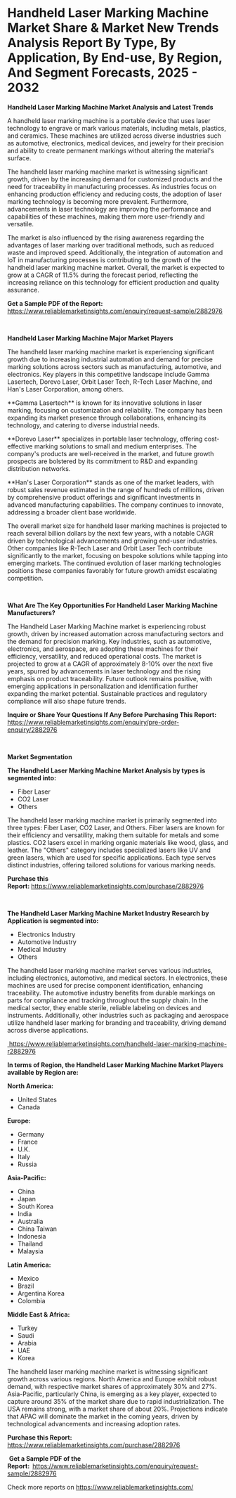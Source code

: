 <p><h1>Handheld Laser Marking Machine Market Share & Market New Trends Analysis Report By Type, By Application, By End-use, By Region, And Segment Forecasts, 2025 - 2032</h1></p><p><strong>Handheld Laser Marking Machine Market Analysis and Latest Trends</strong></p>
<p><p>A handheld laser marking machine is a portable device that uses laser technology to engrave or mark various materials, including metals, plastics, and ceramics. These machines are utilized across diverse industries such as automotive, electronics, medical devices, and jewelry for their precision and ability to create permanent markings without altering the material's surface.</p><p>The handheld laser marking machine market is witnessing significant growth, driven by the increasing demand for customized products and the need for traceability in manufacturing processes. As industries focus on enhancing production efficiency and reducing costs, the adoption of laser marking technology is becoming more prevalent. Furthermore, advancements in laser technology are improving the performance and capabilities of these machines, making them more user-friendly and versatile.</p><p>The market is also influenced by the rising awareness regarding the advantages of laser marking over traditional methods, such as reduced waste and improved speed. Additionally, the integration of automation and IoT in manufacturing processes is contributing to the growth of the handheld laser marking machine market. Overall, the market is expected to grow at a CAGR of 11.5% during the forecast period, reflecting the increasing reliance on this technology for efficient production and quality assurance.</p></p>
<p><strong>Get a Sample PDF of the Report:&nbsp;</strong> <a href="https://www.reliablemarketinsights.com/enquiry/request-sample/2882976?utm_campaign=2188&utm_medium=2&utm_source=Github&utm_content=ia&utm_term=13032025&utm_id=handheld-laser-marking-machine">https://www.reliablemarketinsights.com/enquiry/request-sample/2882976</a></p>
<p>&nbsp;</p>
<p><strong>Handheld Laser Marking Machine Major Market Players</strong></p>
<p><p>The handheld laser marking machine market is experiencing significant growth due to increasing industrial automation and demand for precise marking solutions across sectors such as manufacturing, automotive, and electronics. Key players in this competitive landscape include Gamma Lasertech, Dorevo Laser, Orbit Laser Tech, R-Tech Laser Machine, and Han's Laser Corporation, among others.</p><p>**Gamma Lasertech** is known for its innovative solutions in laser marking, focusing on customization and reliability. The company has been expanding its market presence through collaborations, enhancing its technology, and catering to diverse industrial needs. </p><p>**Dorevo Laser** specializes in portable laser technology, offering cost-effective marking solutions to small and medium enterprises. The company's products are well-received in the market, and future growth prospects are bolstered by its commitment to R&D and expanding distribution networks.</p><p>**Han's Laser Corporation** stands as one of the market leaders, with robust sales revenue estimated in the range of hundreds of millions, driven by comprehensive product offerings and significant investments in advanced manufacturing capabilities. The company continues to innovate, addressing a broader client base worldwide.</p><p>The overall market size for handheld laser marking machines is projected to reach several billion dollars by the next few years, with a notable CAGR driven by technological advancements and growing end-user industries. Other companies like R-Tech Laser and Orbit Laser Tech contribute significantly to the market, focusing on bespoke solutions while tapping into emerging markets. The continued evolution of laser marking technologies positions these companies favorably for future growth amidst escalating competition.</p></p>
<p>&nbsp;</p>
<p><strong>What Are The Key Opportunities For Handheld Laser Marking Machine Manufacturers?</strong></p>
<p><p>The Handheld Laser Marking Machine market is experiencing robust growth, driven by increased automation across manufacturing sectors and the demand for precision marking. Key industries, such as automotive, electronics, and aerospace, are adopting these machines for their efficiency, versatility, and reduced operational costs. The market is projected to grow at a CAGR of approximately 8-10% over the next five years, spurred by advancements in laser technology and the rising emphasis on product traceability. Future outlook remains positive, with emerging applications in personalization and identification further expanding the market potential. Sustainable practices and regulatory compliance will also shape future trends.</p></p>
<p><strong>Inquire or Share Your Questions If Any Before Purchasing This Report:</strong> <a href="https://www.reliablemarketinsights.com/enquiry/pre-order-enquiry/2882976?utm_campaign=2188&utm_medium=2&utm_source=Github&utm_content=ia&utm_term=13032025&utm_id=handheld-laser-marking-machine">https://www.reliablemarketinsights.com/enquiry/pre-order-enquiry/2882976</a></p>
<p>&nbsp;</p>
<p><strong>Market Segmentation</strong></p>
<p><strong>The Handheld Laser Marking Machine Market Analysis by types is segmented into:</strong></p>
<p><ul><li>Fiber Laser</li><li>CO2 Laser</li><li>Others</li></ul></p>
<p><p>The handheld laser marking machine market is primarily segmented into three types: Fiber Laser, CO2 Laser, and Others. Fiber lasers are known for their efficiency and versatility, making them suitable for metals and some plastics. CO2 lasers excel in marking organic materials like wood, glass, and leather. The "Others" category includes specialized lasers like UV and green lasers, which are used for specific applications. Each type serves distinct industries, offering tailored solutions for various marking needs.</p></p>
<p><strong>Purchase this Report:&nbsp;</strong><a href="https://www.reliablemarketinsights.com/purchase/2882976?utm_campaign=2188&utm_medium=2&utm_source=Github&utm_content=ia&utm_term=13032025&utm_id=handheld-laser-marking-machine">https://www.reliablemarketinsights.com/purchase/2882976</a></p>
<p>&nbsp;</p>
<p><strong>The Handheld Laser Marking Machine Market Industry Research by Application is segmented into:</strong></p>
<p><ul><li>Electronics Industry</li><li>Automotive Industry</li><li>Medical Industry</li><li>Others</li></ul></p>
<p><p>The handheld laser marking machine market serves various industries, including electronics, automotive, and medical sectors. In electronics, these machines are used for precise component identification, enhancing traceability. The automotive industry benefits from durable markings on parts for compliance and tracking throughout the supply chain. In the medical sector, they enable sterile, reliable labeling on devices and instruments. Additionally, other industries such as packaging and aerospace utilize handheld laser marking for branding and traceability, driving demand across diverse applications.</p></p>
<p><a href="https://www.reliablemarketinsights.com/handheld-laser-marking-machine-r2882976?utm_campaign=2188&utm_medium=2&utm_source=Github&utm_content=ia&utm_term=13032025&utm_id=handheld-laser-marking-machine">&nbsp;https://www.reliablemarketinsights.com/handheld-laser-marking-machine-r2882976</a></p>
<p><strong>In terms of Region, the Handheld Laser Marking Machine Market Players available by Region are:</strong></p>
<p>
    <p> <strong> North America: </strong>
        <ul>
            <li>United States</li>
            <li>Canada</li>
        </ul>
        </p> 
    <p> <strong> Europe: </strong>
        <ul>
            <li>Germany</li>
            <li>France</li>
            <li>U.K.</li>
            <li>Italy</li>
            <li>Russia</li>
        </ul>
        </p> 
    <p> <strong> Asia-Pacific: </strong>
        <ul>
            <li>China</li>
            <li>Japan</li>
            <li>South Korea</li>
            <li>India</li>
            <li>Australia</li>
            <li>China Taiwan</li>
            <li>Indonesia</li>
            <li>Thailand</li>
            <li>Malaysia</li>
        </ul>
        </p> 
    <p> <strong> Latin America: </strong>
        <ul>
            <li>Mexico</li>
            <li>Brazil</li>
            <li>Argentina Korea</li>
            <li>Colombia</li>
        </ul>
        </p> 
    <p> <strong> Middle East & Africa: </strong>
        <ul>
            <li>Turkey</li>
            <li>Saudi</li>
            <li>Arabia</li>
            <li>UAE</li>
            <li>Korea</li>
        </ul>
    </p>
    </p>
<p><p>The handheld laser marking machine market is witnessing significant growth across various regions. North America and Europe exhibit robust demand, with respective market shares of approximately 30% and 27%. Asia-Pacific, particularly China, is emerging as a key player, expected to capture around 35% of the market share due to rapid industrialization. The USA remains strong, with a market share of about 20%. Projections indicate that APAC will dominate the market in the coming years, driven by technological advancements and increasing adoption rates.</p></p>
<p><strong>Purchase this Report: </strong><a href="https://www.reliablemarketinsights.com/purchase/2882976?utm_campaign=2188&utm_medium=2&utm_source=Github&utm_content=ia&utm_term=13032025&utm_id=handheld-laser-marking-machine">https://www.reliablemarketinsights.com/purchase/2882976</a></p>
<p>&nbsp;<strong>Get a Sample PDF of the Report:&nbsp;&nbsp;</strong><a href="https://www.reliablemarketinsights.com/enquiry/request-sample/2882976?utm_campaign=2188&utm_medium=2&utm_source=Github&utm_content=ia&utm_term=13032025&utm_id=handheld-laser-marking-machine">https://www.reliablemarketinsights.com/enquiry/request-sample/2882976</a></p>
<p><strong></strong></p>
<p>Check more reports on <a href="https://www.reliablemarketinsights.com/?utm_campaign=2188&utm_medium=2&utm_source=Github&utm_content=ia&utm_term=13032025&utm_id=handheld-laser-marking-machine">https://www.reliablemarketinsights.com/</a></p>